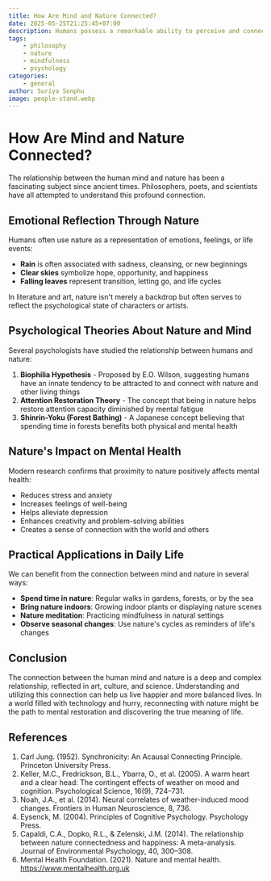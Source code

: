 ```yaml
---
title: How Are Mind and Nature Connected?
date: 2025-05-25T21:25:45+07:00
description: Humans possess a remarkable ability to perceive and connect emotions with natural environments, whether it's rain, sunlight, clouds, or seasons, both consciously and subconsciously. Sometimes nature seems to respond to or deeply reflect our inner emotions.
tags:
    - philosophy
    - nature
    - mindfulness
    - psychology
categories:
    - general
author: Suriya Sonphu
image: people-stand.webp
---
```


# How Are Mind and Nature Connected?

The relationship between the human mind and nature has been a fascinating subject since ancient times. Philosophers, poets, and scientists have all attempted to understand this profound connection.

## Emotional Reflection Through Nature

Humans often use nature as a representation of emotions, feelings, or life events:

- **Rain** is often associated with sadness, cleansing, or new beginnings
- **Clear skies** symbolize hope, opportunity, and happiness
- **Falling leaves** represent transition, letting go, and life cycles

In literature and art, nature isn't merely a backdrop but often serves to reflect the psychological state of characters or artists.

## Psychological Theories About Nature and Mind

Several psychologists have studied the relationship between humans and nature:

1. **Biophilia Hypothesis** - Proposed by E.O. Wilson, suggesting humans have an innate tendency to be attracted to and connect with nature and other living things
2. **Attention Restoration Theory** - The concept that being in nature helps restore attention capacity diminished by mental fatigue
3. **Shinrin-Yoku (Forest Bathing)** - A Japanese concept believing that spending time in forests benefits both physical and mental health

## Nature's Impact on Mental Health

Modern research confirms that proximity to nature positively affects mental health:

- Reduces stress and anxiety
- Increases feelings of well-being
- Helps alleviate depression
- Enhances creativity and problem-solving abilities
- Creates a sense of connection with the world and others

## Practical Applications in Daily Life

We can benefit from the connection between mind and nature in several ways:

- **Spend time in nature**: Regular walks in gardens, forests, or by the sea
- **Bring nature indoors**: Growing indoor plants or displaying nature scenes
- **Nature meditation**: Practicing mindfulness in natural settings
- **Observe seasonal changes**: Use nature's cycles as reminders of life's changes

## Conclusion

The connection between the human mind and nature is a deep and complex relationship, reflected in art, culture, and science. Understanding and utilizing this connection can help us live happier and more balanced lives. In a world filled with technology and hurry, reconnecting with nature might be the path to mental restoration and discovering the true meaning of life.

## References
1. Carl Jung. (1952). Synchronicity: An Acausal Connecting Principle. Princeton University Press.
2. Keller, M.C., Fredrickson, B.L., Ybarra, O., et al. (2005). A warm heart and a clear head: The contingent effects of weather on mood and cognition. Psychological Science, 16(9), 724–731.
3. Noah, J.A., et al. (2014). Neural correlates of weather-induced mood changes. Frontiers in Human Neuroscience, 8, 736. 
4. Eysenck, M. (2004). Principles of Cognitive Psychology. Psychology Press.
5. Capaldi, C.A., Dopko, R.L., & Zelenski, J.M. (2014). The relationship between nature connectedness and happiness: A meta-analysis. Journal of Environmental Psychology, 40, 300–308.
6. Mental Health Foundation. (2021). Nature and mental health. https://www.mentalhealth.org.uk 